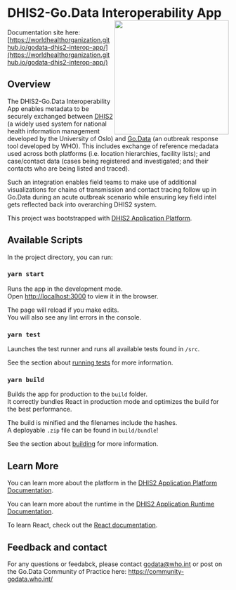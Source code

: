# DHIS2-Go.Data Interoperability App <img src="assets/godata-dhis2-icon.png" align="right" height="260"/>
Documentation site here: [https://worldhealthorganization.github.io/godata-dhis2-interop-app/](https://worldhealthorganization.github.io/godata-dhis2-interop-app/)

## Overview
The DHIS2-Go.Data Interoperability App enables metadata to be securely exchanged between [DHIS2](https://dhis2.org/) (a widely used system for national health information management developed by the University of Oslo) and [Go.Data](https://www.who.int/tools/godata) (an outbreak response tool developed by WHO). This includes exchange of reference medadata used across both platforms (i.e. location hierarchies, facility lists); and case/contact data (cases being registered and investigated; and their contacts who are being listed and traced). 

Such an integration enables field teams to make use of additional visualizations for chains of transmission and contact tracing follow up in Go.Data during an acute outbreak scenario while ensuring key field intel gets reflected back into overarching DHIS2 system. 

This project was bootstrapped with [DHIS2 Application Platform](https://github.com/dhis2/app-platform).

## Available Scripts

In the project directory, you can run:

### `yarn start`

Runs the app in the development mode.<br />
Open [http://localhost:3000](http://localhost:3000) to view it in the browser.

The page will reload if you make edits.<br />
You will also see any lint errors in the console.

### `yarn test`

Launches the test runner and runs all available tests found in `/src`.<br />

See the section about [running tests](https://platform.dhis2.nu/#/scripts/test) for more information.

### `yarn build`

Builds the app for production to the `build` folder.<br />
It correctly bundles React in production mode and optimizes the build for the best performance.

The build is minified and the filenames include the hashes.<br />
A deployable `.zip` file can be found in `build/bundle`!

See the section about [building](https://platform.dhis2.nu/#/scripts/build) for more information.

## Learn More

You can learn more about the platform in the [DHIS2 Application Platform Documentation](https://platform.dhis2.nu/).

You can learn more about the runtime in the [DHIS2 Application Runtime Documentation](https://runtime.dhis2.nu/).

To learn React, check out the [React documentation](https://reactjs.org/).

## Feedback and contact

For any questions or feedabck, please contact godata@who.int or post on the Go.Data Community of Practice here: https://community-godata.who.int/
